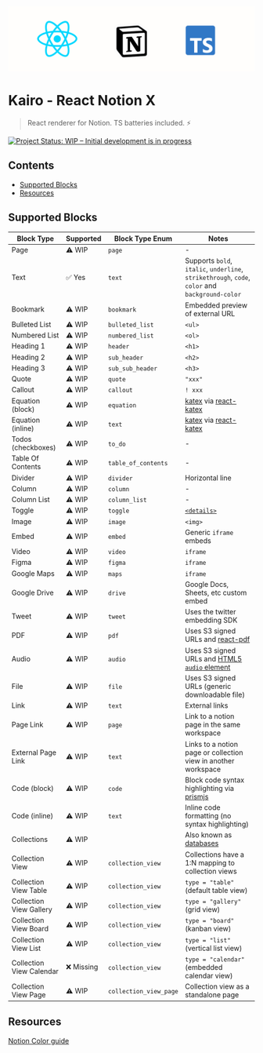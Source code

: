 <p align="center">
  <img alt="React Notion X" src="https://raw.githubusercontent.com/NotionX/react-notion-x/master/media/notion-ts.png" width="689">
</p>

# Kairo - React Notion X

> React renderer for Notion. TS batteries included. ⚡️

[![Project Status: WIP – Initial development is in progress](https://www.repostatus.org/badges/latest/wip.svg)](https://www.repostatus.org/#wip)

## Contents

- [Supported Blocks](#supported-blocks)
- [Resources](#resources)

## Supported Blocks

| Block Type               | Supported  | Block Type Enum        | Notes                                                                                                            |
| ------------------------ | ---------- | ---------------------- | ---------------------------------------------------------------------------------------------------------------- |
| Page                     | ⚠️ WIP     | `page`                 | -                                                                                                                |
| Text                     | ✅ Yes     | `text`                 | Supports `bold`, `italic`, `underline`, `strikethrough`, `code`, `color` and `background-color`                  |
| Bookmark                 | ⚠️ WIP     | `bookmark`             | Embedded preview of external URL                                                                                 |
| Bulleted List            | ⚠️ WIP     | `bulleted_list`        | `<ul>`                                                                                                           |
| Numbered List            | ⚠️ WIP     | `numbered_list`        | `<ol>`                                                                                                           |
| Heading 1                | ⚠️ WIP     | `header`               | `<h1>`                                                                                                           |
| Heading 2                | ⚠️ WIP     | `sub_header`           | `<h2>`                                                                                                           |
| Heading 3                | ⚠️ WIP     | `sub_sub_header`       | `<h3>`                                                                                                           |
| Quote                    | ⚠️ WIP     | `quote`                | `"xxx"`                                                                                                          |
| Callout                  | ⚠️ WIP     | `callout`              | `! xxx`                                                                                                          |
| Equation (block)         | ⚠️ WIP     | `equation`             | [katex](https://katex.org/) via [react-katex](https://github.com/MatejBransky/react-katex)                       |
| Equation (inline)        | ⚠️ WIP     | `text`                 | [katex](https://katex.org/) via [react-katex](https://github.com/MatejBransky/react-katex)                       |
| Todos (checkboxes)       | ⚠️ WIP     | `to_do`                | -                                                                                                                |
| Table Of Contents        | ⚠️ WIP     | `table_of_contents`    | -                                                                                                                |
| Divider                  | ⚠️ WIP     | `divider`              | Horizontal line                                                                                                  |
| Column                   | ⚠️ WIP     | `column`               | -                                                                                                                |
| Column List              | ⚠️ WIP     | `column_list`          | -                                                                                                                |
| Toggle                   | ⚠️ WIP     | `toggle`               | [`<details>`](https://developer.mozilla.org/en-US/docs/Web/HTML/Element/details)                                 |
| Image                    | ⚠️ WIP     | `image`                | `<img>`                                                                                                          |
| Embed                    | ⚠️ WIP     | `embed`                | Generic `iframe` embeds                                                                                          |
| Video                    | ⚠️ WIP     | `video`                | `iframe`                                                                                                         |
| Figma                    | ⚠️ WIP     | `figma`                | `iframe`                                                                                                         |
| Google Maps              | ⚠️ WIP     | `maps`                 | `iframe`                                                                                                         |
| Google Drive             | ⚠️ WIP     | `drive`                | Google Docs, Sheets, etc custom embed                                                                            |
| Tweet                    | ⚠️ WIP     | `tweet`                | Uses the twitter embedding SDK                                                                                   |
| PDF                      | ⚠️ WIP     | `pdf`                  | Uses S3 signed URLs and [react-pdf](https://github.com/wojtekmaj/react-pdf)                                      |
| Audio                    | ⚠️ WIP     | `audio`                | Uses S3 signed URLs and [HTML5 `audio` element](https://developer.mozilla.org/en-US/docs/Web/HTML/Element/audio) |
| File                     | ⚠️ WIP     | `file`                 | Uses S3 signed URLs (generic downloadable file)                                                                  |
| Link                     | ⚠️ WIP     | `text`                 | External links                                                                                                   |
| Page Link                | ⚠️ WIP     | `page`                 | Link to a notion page in the same workspace                                                                      |
| External Page Link       | ⚠️ WIP     | `text`                 | Links to a notion page or collection view in another workspace                                                   |
| Code (block)             | ⚠️ WIP     | `code`                 | Block code syntax highlighting via [prismjs](https://prismjs.com/)                                               |
| Code (inline)            | ⚠️ WIP     | `text`                 | Inline code formatting (no syntax highlighting)                                                                  |
| Collections              | ⚠️ WIP     |                        | Also known as [databases](https://www.notion.so/Intro-to-databases-fd8cd2d212f74c50954c11086d85997e)             |
| Collection View          | ⚠️ WIP     | `collection_view`      | Collections have a 1:N mapping to collection views                                                               |
| Collection View Table    | ⚠️ WIP     | `collection_view`      | `type = "table"` (default table view)                                                                            |
| Collection View Gallery  | ⚠️ WIP     | `collection_view`      | `type = "gallery"` (grid view)                                                                                   |
| Collection View Board    | ⚠️ WIP     | `collection_view`      | `type = "board"` (kanban view)                                                                                   |
| Collection View List     | ⚠️ WIP     | `collection_view`      | `type = "list"` (vertical list view)                                                                             |
| Collection View Calendar | ❌ Missing | `collection_view`      | `type = "calendar"` (embedded calendar view)                                                                     |
| Collection View Page     | ⚠️ WIP     | `collection_view_page` | Collection view as a standalone page                                                                             |

## Resources

[Notion Color guide](https://optemization.com/notion-color-guide)
